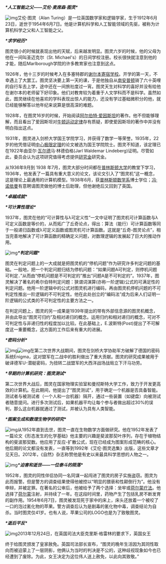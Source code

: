 ***\*人工智能之父——艾伦·麦席森·图灵\****

 

![img](file:///C:\Users\OUYANG~1\AppData\Local\Temp\ksohtml56756\wps1.jpg)艾伦·图灵（Alan Turing）是一位英国数学家和逻辑学家，生于1912年6月23日，逝世于1954年6月7日。他是计算机科学和人工智能领域的先驱，被称为计算机科学之父和人工智能之父。

***\*求学经历\****

图灵很小的时候就表现出他的天赋，后来越发明显。图灵六岁的时候，他的父母为他在一间叫圣迈克尔（St. Michael's）的日间学校注册。校长很快就注意到他的才能，随后Marlborough学院的许多教育家也注意到这点。

1926年，他十三岁的时候考入在多塞特郡的[谢尔本寄宿学校](https://www.zhihu.com/search?q=谢尔本寄宿学校&search_source=Entity&hybrid_search_source=Entity&hybrid_search_extra={"sourceType"%3A"article"%2C"sourceId"%3A"595043923"})。开学的第一天，不幸遇上了大罢工。图灵坚决要上第一天的课，于是他独自从[南安普顿](https://www.zhihu.com/search?q=南安普顿&search_source=Entity&hybrid_search_source=Entity&hybrid_search_extra={"sourceType"%3A"article"%2C"sourceId"%3A"595043923"})骑了六十英哩的自行车去上学，途中还在一间旅社度过一宵。图灵天生对科学的喜好并没有给他在谢尔本的老师留下好印象。他们对教育较为着重于人文学科而不是科学。虽然如此，图灵继续在他喜欢的学科表现出惊人的能力，还没有学过基础微积分的他，就已经能够解答以他年纪来说算是很高深的难题。

1928年，在图灵16岁的时候，开始阅读[阿尔伯特·爱因斯坦](https://www.zhihu.com/search?q=阿尔伯特·爱因斯坦&search_source=Entity&hybrid_search_source=Entity&hybrid_search_extra={"sourceType"%3A"article"%2C"sourceId"%3A"595043923"})的著作。他不但能够理解，而且看出了爱因斯坦对[牛顿运动定律](https://www.zhihu.com/search?q=牛顿运动定律&search_source=Entity&hybrid_search_source=Entity&hybrid_search_extra={"sourceType"%3A"article"%2C"sourceId"%3A"595043923"})存有质疑，即使爱因斯坦的著作中并没有明白指出这点。

1931年，图灵进入剑桥大学国王学院学习，并获得了数学一等荣誉。1935年，22岁的他凭借证明[中心极限定理](https://www.zhihu.com/search?q=中心极限定理&search_source=Entity&hybrid_search_source=Entity&hybrid_search_extra={"sourceType"%3A"article"%2C"sourceId"%3A"595043923"})的论文被选为国王学院院士。图灵不知道，该定理已在1922年由亚尔·[瓦尔德](https://www.zhihu.com/search?q=瓦尔德&search_source=Entity&hybrid_search_source=Entity&hybrid_search_extra={"sourceType"%3A"article"%2C"sourceId"%3A"595043923"})马·林德伯格(Jarl Waldemar Lindeberg)证明。尽管如此，委员会认为这项研究值得考虑提供[研究金](https://www.zhihu.com/search?q=研究金&search_source=Entity&hybrid_search_source=Entity&hybrid_search_extra={"sourceType"%3A"article"%2C"sourceId"%3A"595043923"})研究金。

从1936年9月到 1938 年7月，图灵大部分时间都在[普林斯顿大学](https://www.zhihu.com/search?q=普林斯顿大学&search_source=Entity&hybrid_search_source=Entity&hybrid_search_extra={"sourceType"%3A"article"%2C"sourceId"%3A"595043923"})的教堂下学习，1936年，他发表了一篇具有重大意义的论文，该论文引入了“图灵机”这一概念，这是理论上最通用的计算机模型。1938年6月，获[普林斯顿数学系](https://www.zhihu.com/search?q=普林斯顿数学系&search_source=Entity&hybrid_search_source=Entity&hybrid_search_extra={"sourceType"%3A"article"%2C"sourceId"%3A"595043923"})博士学位；[冯·诺依曼](https://www.zhihu.com/search?q=冯·诺依曼&search_source=Entity&hybrid_search_source=Entity&hybrid_search_extra={"sourceType"%3A"article"%2C"sourceId"%3A"595043923"})有意聘请图灵做他的博士后助理，但他谢绝后又回到了英国。

***\*卓越成就\****

***\*可计算性理论\****

1937年，图灵在他的“可计算性与λ可定义性”一文中证明了图灵机可计算函数与λ可定义函数是等价的，从而拓广了丘奇论点，得出：算法（能行）可计算函数等同于一般递归函数或λ可定义函数或图灵机可计算函数。这就是“丘奇-图灵论点”，相当完善地解决了可计算函数的精确定义问题，对数理逻辑的发展起了巨大的推动作用。

![img](file:///C:\Users\OUYANG~1\AppData\Local\Temp\ksohtml56756\wps2.png)***\*判定问题\****

图灵在判定问题上的一大成就是把图灵机的“停机问题”作为研究许多判定问题的基础。一般地，把一个判定问题归结为停机问题：“如果问题A可判定，则停机问题可判定．”从而由“停机问题是不可判定的”推出“问题A是不可判定的”。1937年，图灵解决了著名的希尔伯特判定问题：狭谓词演算(亦称一阶逻辑)公式的可满足性的判定问题。他用一阶逻辑中的公式对图灵机进行编码，再由图灵机停机问题的不可判定性推出一阶逻辑的不可判定性。他在此处创立的“编码法”成为后来人们证明一阶逻辑的公式类的不可判定性的主要方法之一。

在判定问题上，图灵的另一成果是1939年提出的带有外部信息源的图灵机概念，并由此导出“图灵可归约”及相对递归的概念。运用归约和相对递归的概念，可对不可判定性与非递归性的程度加以比较。在此基础上，E.波斯特(Post)提出了不可解度这一重要概念，这方面的工作后来有重大的进展。

***\*密码分析\****

![img](file:///C:\Users\OUYANG~1\AppData\Local\Temp\ksohtml56756\wps3.png)![img](file:///C:\Users\OUYANG~1\AppData\Local\Temp\ksohtml56756\wps4.png)在第二次世界大战期间，图灵在剑桥大学协助军方破解了德国的密码系统Enigma，这对盟军在二战中的胜利做出了重大贡献。图灵的研究成果被用于破译德军U-潜艇密码，为扭转二战盟军的大西洋战场战局立下汗马功劳。

***\*早期的计算机研究：图灵测试\****

第二次世界大战后，图灵在国家物理实验室和曼彻斯特大学工作，致力于开发更高效的计算机。在此期间，他提出了“图灵测试”，用于确定一个机器是否具备智能。测试者与被测试者（一个人和一台机器）隔开，通过一些装置（如键盘）向被测试者随意提问。进行多次测试后，如果机器平均让每个参与者做出超过30%的误判，那么这台机器就通过了测试，并被认为具有人类智能。

 

***\*图案生成和数理生物学的研究\****

![img](file:///C:\Users\OUYANG~1\AppData\Local\Temp\ksohtml56756\wps5.jpg)从1952年直到去世，图灵一直在生物数学方面做研究。他在1952年发表了一篇论文《形态发生的化学基础》他主要的兴趣是斐波那契叶序列，存在于植物结构的斐波那契数。他应用了反应-扩散公式，现在已经成为图案形成范畴的核心。他后期的论文都没有发表，一直等到1992年《艾伦·图灵选集》出版，这些文章才见天日。2012年，《自然》杂志称赞他是有史以来最具科学思想的人物之一。

![img](file:///C:\Users\OUYANG~1\AppData\Local\Temp\ksohtml56756\wps6.jpg)***\*迫害和逝世——一位泰斗的陨落\****

1952年，图灵的同性伴侣协同一名同谋一起闯进了图灵的房子实施盗窃。图灵为此而报警。但是警方的调查结果使得他被控以“明显的猥亵和性颠倒行为”。他没有申辩，并被定罪。在著名的公审后，他被给予了两个选择：坐牢或[荷尔蒙疗法](https://link.zhihu.com/?target=https%3A//baike.baidu.com/item/%E8%8D%B7%E5%B0%94%E8%92%99%E7%96%97%E6%B3%95)。他选择了[荷尔蒙](https://link.zhihu.com/?target=https%3A//baike.baidu.com/item/%E8%8D%B7%E5%B0%94%E8%92%99/33422)注射，并持续了一年。在这段时间里，药物产生了包括乳房不断发育的副作用。1954年6月7日，图灵被发现死于家中的床上，床头还放着一个被咬了一口的泡过氰化物的苹果。警方调查后认为是剧毒的氰化物中毒，调查结论为自杀。当时图灵仅41岁。也有人说，苹果公司的LOGO也是为了致敬图灵。

***\*逝后平反\****

![img](file:///C:\Users\OUYANG~1\AppData\Local\Temp\ksohtml56756\wps7.jpg)2013年12月24日，在英国司法大臣克里斯·格雷林的要求下，英国女王

终于给图灵颁发了皇家赦免。英国司法部长宣布，“图灵的晚年生活因为其同性取向而被迫蒙上了一层阴影，他俩认为当时的判决是不公的，这种歧视现象如今也已经遭到了废除。为此，女王决定为这位伟人送上赦免，以此向其致敬。” 

 